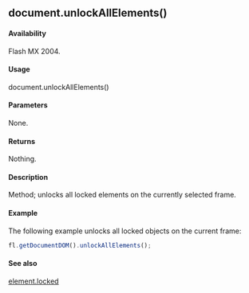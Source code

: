 ## document.unlockAllElements()

#### Availability

Flash MX 2004.

#### Usage

document.unlockAllElements()

#### Parameters

None.

#### Returns

Nothing.

#### Description

Method; unlocks all locked elements on the currently selected frame.

#### Example

The following example unlocks all locked objects on the current frame:

```javascript
fl.getDocumentDOM().unlockAllElements();

```
#### See also

[element.locked](../Element_object/element9.md)
